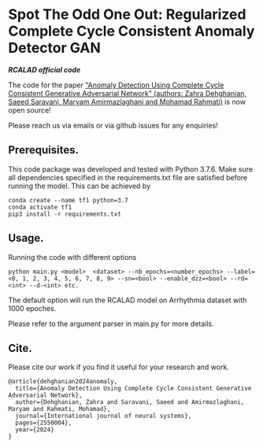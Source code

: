 # Spot The Odd One Out: Regularized Complete Cycle Consistent Anomaly Detector GAN
*********RCALAD official code*********

The code for the paper ["Anomaly Detection Using Complete Cycle Consistent Generative Adversarial Network" (authors: Zahra Dehghanian, Saeed Saravani, Maryam Amirmazlaghani and Mohamad Rahmati)](https://arxiv.org/abs/2304.07769) is now open source! 

Please reach us via emails or via github issues for any enquiries!


## Prerequisites.
This code package was developed and tested with Python 3.7.6. Make sure all dependencies specified in the requirements.txt file are satisfied before running the model. This can be achieved by

```
conda create --name tf1 python=3.7
conda activate tf1
pip3 install -r requirements.txt
```


## Usage.

Running the code with different options

```
python main.py <model>  <dataset> --nb_epochs=<number_epochs> --label=<0, 1, 2, 3, 4, 5, 6, 7, 8, 9> --sn=<bool> --enable_dzz=<bool> --rd=<int> --d-<int> etc. 
```
The default option will run the RCALAD model on Arrhythmia dataset with 1000 epoches.

Please refer to the argument parser in main.py for more details.


## Cite.

Please cite our work if you find it useful for your research and work.
```
@article{dehghanian2024anomaly,
  title={Anomaly Detection Using Complete Cycle Consistent Generative Adversarial Network},
  author={Dehghanian, Zahra and Saravani, Saeed and Amirmazlaghani, Maryam and Rahmati, Mohamad},
  journal={International journal of neural systems},
  pages={2550004},
  year={2024}
}
```
